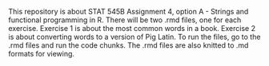 This repository is about STAT 545B Assignment 4, option A - Strings and functional programming in R. There will be two .rmd files, one for each exercise. Exercise 1 is about the most common words in a book. Exercise 2 is about converting words to a version of Pig Latin. To run the files, go to the .rmd files and run the code chunks. The .rmd files are also knitted to .md formats for viewing. 

